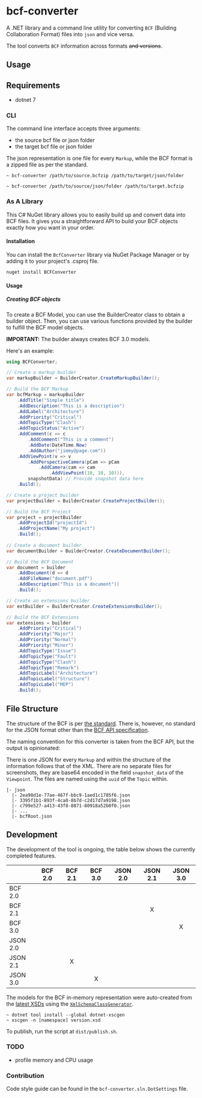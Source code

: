 # bcf-converter

A .NET library and a command line utility for converting `BCF` (Building 
Collaboration Format) files into `json` and vice versa.

The tool converts `BCF` information across formats ~~and versions~~. 

## Usage

## Requirements

- dotnet 7

### CLI

The command line interface accepts three arguments:
 * the source bcf file or json folder
 * the target bcf file or json folder
 
The json representation is one file for every `Markup`, while the BCF format
is a zipped file as per the standard.

```
~ bcf-converter /path/to/source.bcfzip /path/to/target/json/folder

~ bcf-converter /path/to/source/json/folder /path/to/target.bcfzip
```

### As A Library
This C# NuGet library allows you to easily build up and convert data into BCF files.
It gives you a straightforward API to build your BCF objects exactly how you want
in your order.

#### Installation
You can install the `BcfConverter` library via NuGet Package Manager or by adding 
it to your project's .csproj file.
```
nuget install BCFConverter
```

#### Usage
##### Creating BCF objects
To create a BCF Model, you can use the BuilderCreator class to obtain a builder object. 
Then, you can use various functions provided by the builder to fulfill the BCF model 
objects. 

**IMPORTANT:** The builder always creates BCF 3.0 models.

Here's an example:

```csharp
using BCFConverter;

// Create a markup builder
var markupBuilder = BuilderCreator.CreateMarkupBuilder();

// Build the BCF Markup
var bcfMarkup = markupBuilder
    .AddTitle("Simple title")
    .AddDescription("This is a description")
    .AddLabel("Architecture")
    .AddPriority("Critical")
    .AddTopicType("Clash")
    .AddTopicStatus("Active")
    .AddComment(c => c
        .AddComment("This is a comment")
        .AddDate(DateTime.Now)
        .AddAuthor("jimmy@page.com"))
    .AddViewPoint(v => v
        .AddPerspectiveCamera(pCam => pCam
            .AddCamera(cam => cam
                .AddViewPoint(10, 10, 10))),
        snapshotData) // Provide snapshot data here
    .Build();

// Create a project builder
var projectBuilder = BuilderCreator.CreateProjectBuilder();

// Build the BCF Project
var project = projectBuilder
    .AddProjectId("projectId")
    .AddProjectName("My project")
    .Build();
    
// Create a document builder
var documentBuilder = BuilderCreator.CreateDocumentBuilder();

// Build the BCF Document
var document = builder
    .AddDocument(d => d
    .AddFileName("document.pdf")
    .AddDescription("This is a document"))
    .Build();

// Create an extensions builder
var extBuilder = BuilderCreator.CreateExtensionsBuilder();

// Build the BCF Extensions
var extensions = builder
    .AddPriority("Critical")
    .AddPriority("Major")
    .AddPriority("Normal")
    .AddPriority("Minor")
    .AddTopicType("Issue")
    .AddTopicType("Fault")
    .AddTopicType("Clash")
    .AddTopicType("Remark")
    .AddTopicLabel("Architecture")
    .AddTopicLabel("Structure")
    .AddTopicLabel("MEP")
    .Build();
```

## File Structure

The structure of the BCF is per [the standard][3]. There is, however, no 
standard for the JSON format other than the [BCF API specification][4].

The naming convention for this converter is taken from the BCF API, but the
output is opinionated:

There is one JSON for every `Markup` and within the structure of the information
follows that of the XML. There are no separate files for screenshots, they are
base64 encoded in the field `snapshot_data` of the `Viewpoint`. The files are
named using the `uuid` of the `Topic` within.

```
|- json
  |- 2ea98d1e-77ae-467f-bbc9-1aed1c1785f6.json
  |- 3395f1b1-893f-4ca0-8b7d-c2d17d7a9198.json
  |- c799e527-a413-43f8-8871-80918a52b0f0.json
  |- ...
  |- bcfRoot.json
```

## Development

The development of the tool is ongoing, the table below shows the currently 
completed features.

|          | BCF 2.0 | BCF 2.1 | BCF 3.0 | JSON 2.0 | JSON 2.1 | JSON 3.0 |
|----------|:-------:|:-------:|:-------:|:--------:|:--------:|:--------:|
| BCF 2.0  |         |         |         |          |          |          |
| BCF 2.1  |         |         |         |          |    X     |          |
| BCF 3.0  |         |         |         |          |          |    X     |
| JSON 2.0 |         |         |         |          |          |          |
| JSON 2.1 |         |    X    |         |          |          |          |
| JSON 3.0 |         |         |    X    |          |          |          |

The models for the BCF in-memory representation were auto-created from the
[latest XSDs][1] using the [`XmlSchemaClassGenerator`][2].

```
~ dotnet tool install --global dotnet-xscgen
~ xscgen -n [namespace] version.xsd
```

To publish, run the script at `dist/publish.sh`.

### TODO

- profile memory and CPU usage

### Contribution

Code style guide can be found in the `bcf-converter.sln.DotSettings` file.

[1]: https://github.com/buildingSMART/BCF-XML/tree/master/Schemas
[2]: https://github.com/mganss/XmlSchemaClassGenerator
[3]: https://github.com/BuildingSMART/BCF-XML/tree/master/Documentation
[4]: https://github.com/BuildingSMART/BCF-API